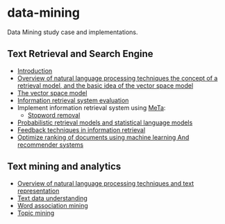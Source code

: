 # data-mining
Data Mining study case and implementations.


## Text Retrieval and Search Engine

* [Introduction](coursera/text-retrieval-and-search-engines/notes/introduction.ipynb)
* [Overview of natural language processing techniques the concept of a retrieval model, and the basic idea of the vector space model](coursera/text-retrieval-and-search-engines/notes/week1.ipynb)
* [The vector space model](coursera/text-retrieval-and-search-engines/notes/week2.ipynb)
* [Information retrieval system evaluation](coursera/text-retrieval-and-search-engines/notes/week3.ipynb)
* Implement information retrieval system using [MeTa](https://meta-toolkit.org/):
    * [Stopword removal](coursera/text-retrieval-and-search-engines/notes/stopword-removal.md)
* [Probabilistic retrieval models and statistical language models](coursera/text-retrieval-and-search-engines/notes/week4.ipynb)
* [Feedback techniques in information retrieval](coursera/text-retrieval-and-search-engines/notes/week5.ipynb)
* [Optimize ranking of documents using machine learning And recommender systems](coursera/text-retrieval-and-search-engines/notes/week6.ipynb)


## Text mining and analytics

* [Overview of natural language processing techniques and text representation](coursera/text-mining-and-analytics/notes/week1.ipynb)
* [Text data understanding](coursera/text-mining-and-analytics/notes/text%20data%20understanding.ipynb)
* [Word association mining](coursera/text-mining-and-analytics/notes/week2.ipynb)
* [Topic mining](coursera/text-mining-and-analytics/notes/week3.ipynb)